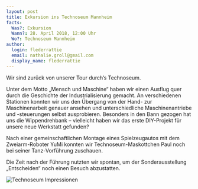 ```yaml
---
layout: post
title: Exkursion ins Technoseum Mannheim
facts:
  Was?: Exkursion
  Wann?: 28. April 2018, 12:00 Uhr
  Wo?: Technoseum Mannheim
author:
  login: flederrattie
  email: nathalie.groll@gmail.com
  display_name: flederrattie
---
```


Wir sind zurück von unserer Tour durch’s Technoseum.

Unter dem Motto „Mensch und Maschine“ haben wir einen Ausflug quer durch
die Geschichte der Industrialisierung gemacht. An verschiedenen Stationen
konnten wir uns den Übergang von der Hand- zur Maschinenarbeit genauer
ansehen und unterschiedliche Maschinenantriebe und -steuerungen selbst
ausprobieren. Besonders in den Bann gezogen hat uns die Wippendrehbank –
vielleicht haben wir das erste DIY-Projekt für unsere neue Werkstatt
gefunden?

Nach einer gemeinschaftlichen Montage eines Spielzeugautos mit dem
Zweiarm-Roboter YuMi konnten wir Technoseum-Maskottchen Paul noch bei
seiner Tanz-Vorführung zuschauen.

Die Zeit nach der Führung nutzten wir spontan, um der Sonderausstellung
„Entscheiden“ noch einen Besuch abzustatten.

![Technoseum Impressionen](/assets/LTA.jpg)
